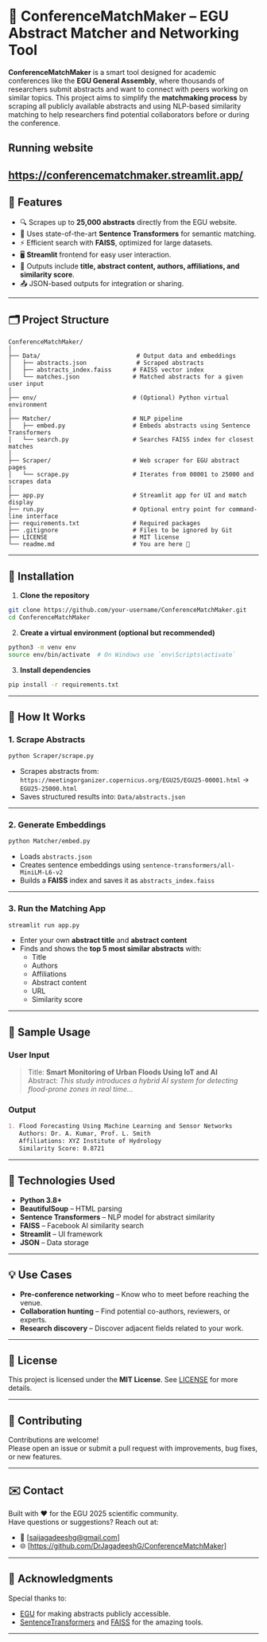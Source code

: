 
# 🤝 ConferenceMatchMaker – EGU Abstract Matcher and Networking Tool

**ConferenceMatchMaker** is a smart tool designed for academic conferences like the **EGU General Assembly**, where thousands of researchers submit abstracts and want to connect with peers working on similar topics. This project aims to simplify the **matchmaking process** by scraping all publicly available abstracts and using NLP-based similarity matching to help researchers find potential collaborators before or during the conference.

## Running website
**https://conferencematchmaker.streamlit.app/**
---

## 📌 Features

- 🔍 Scrapes up to **25,000 abstracts** directly from the EGU website.
- 🧠 Uses state-of-the-art **Sentence Transformers** for semantic matching.
- ⚡ Efficient search with **FAISS**, optimized for large datasets.
- 🖥️ **Streamlit** frontend for easy user interaction.
- 📝 Outputs include **title, abstract content, authors, affiliations, and similarity score**.
- 📤 JSON-based outputs for integration or sharing.

---

## 🗂️ Project Structure

```
ConferenceMatchMaker/
│
├── Data/                           # Output data and embeddings
│   ├── abstracts.json              # Scraped abstracts
│   ├── abstracts_index.faiss      # FAISS vector index
│   └── matches.json               # Matched abstracts for a given user input
│
├── env/                           # (Optional) Python virtual environment
│
├── Matcher/                       # NLP pipeline
│   ├── embed.py                   # Embeds abstracts using Sentence Transformers
│   └── search.py                  # Searches FAISS index for closest matches
│
├── Scraper/                       # Web scraper for EGU abstract pages
│   └── scrape.py                  # Iterates from 00001 to 25000 and scrapes data
│
├── app.py                         # Streamlit app for UI and match display
├── run.py                         # Optional entry point for command-line interface
├── requirements.txt               # Required packages
├── .gitignore                     # Files to be ignored by Git
├── LICENSE                        # MIT license
└── readme.md                      # You are here 📖
```

---

## 🧰 Installation

1. **Clone the repository**

```bash
git clone https://github.com/your-username/ConferenceMatchMaker.git
cd ConferenceMatchMaker
```

2. **Create a virtual environment (optional but recommended)**

```bash
python3 -m venv env
source env/bin/activate  # On Windows use `env\Scripts\activate`
```

3. **Install dependencies**

```bash
pip install -r requirements.txt
```

---

## 🚀 How It Works

### 1. **Scrape Abstracts**

```bash
python Scraper/scrape.py
```

- Scrapes abstracts from:  
  `https://meetingorganizer.copernicus.org/EGU25/EGU25-00001.html` → `EGU25-25000.html`
- Saves structured results into: `Data/abstracts.json`

---

### 2. **Generate Embeddings**

```bash
python Matcher/embed.py
```

- Loads `abstracts.json`
- Creates sentence embeddings using `sentence-transformers/all-MiniLM-L6-v2`
- Builds a **FAISS** index and saves it as `abstracts_index.faiss`

---

### 3. **Run the Matching App**

```bash
streamlit run app.py
```

- Enter your own **abstract title** and **abstract content**
- Finds and shows the **top 5 most similar abstracts** with:
  - Title
  - Authors
  - Affiliations
  - Abstract content
  - URL
  - Similarity score

---

## 🔎 Sample Usage

### User Input
> Title: **Smart Monitoring of Urban Floods Using IoT and AI**  
> Abstract: _This study introduces a hybrid AI system for detecting flood-prone zones in real time..._

### Output
```markdown
1. Flood Forecasting Using Machine Learning and Sensor Networks
   Authors: Dr. A. Kumar, Prof. L. Smith
   Affiliations: XYZ Institute of Hydrology
   Similarity Score: 0.8721
```

---

## 🔗 Technologies Used

- **Python 3.8+**
- **BeautifulSoup** – HTML parsing
- **Sentence Transformers** – NLP model for abstract similarity
- **FAISS** – Facebook AI similarity search
- **Streamlit** – UI framework
- **JSON** – Data storage

---

## 💡 Use Cases

- **Pre-conference networking** – Know who to meet before reaching the venue.
- **Collaboration hunting** – Find potential co-authors, reviewers, or experts.
- **Research discovery** – Discover adjacent fields related to your work.

---

## 📄 License

This project is licensed under the **MIT License**. See [LICENSE](./LICENSE) for more details.

---

## 🙌 Contributing

Contributions are welcome!  
Please open an issue or submit a pull request with improvements, bug fixes, or new features.

---

## ✉️ Contact

Built with ❤️ for the EGU 2025 scientific community.  
Have questions or suggestions? Reach out at:

- 📧 [saijagadeeshg@gmail.com]
- 🌐 [https://github.com/DrJagadeeshG/ConferenceMatchMaker]

---

## 📢 Acknowledgments

Special thanks to:
- [EGU](https://www.egu.eu) for making abstracts publicly accessible.
- [SentenceTransformers](https://www.sbert.net) and [FAISS](https://github.com/facebookresearch/faiss) for the amazing tools.

---
